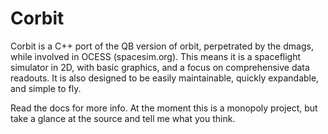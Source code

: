 Corbit
======

Corbit is a C++ port of the QB version of orbit, perpetrated by the dmags, while involved in OCESS (spacesim.org). This means it is a spaceflight simulator in 2D, with basic graphics, and a focus on comprehensive data readouts. It is also designed to be easily maintainable, quickly expandable, and simple to fly.

Read the docs for more info. At the moment this is a monopoly project, but take a glance at the source and tell me what you think.
